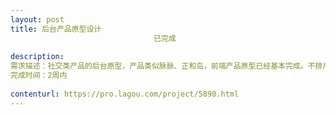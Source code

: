 ```yaml
---                
layout: post       
title: 后台产品原型设计
                                已完成
           
description: 
需求描述：社交类产品的后台原型，产品类似脉脉、正和岛，前端产品原型已经基本完成。不排斥套用模板，接单后会将前端产品原型与您对接交流。
完成时间：2周内
     
contenturl: https://pro.lagou.com/project/5890.html      
---                 
```

